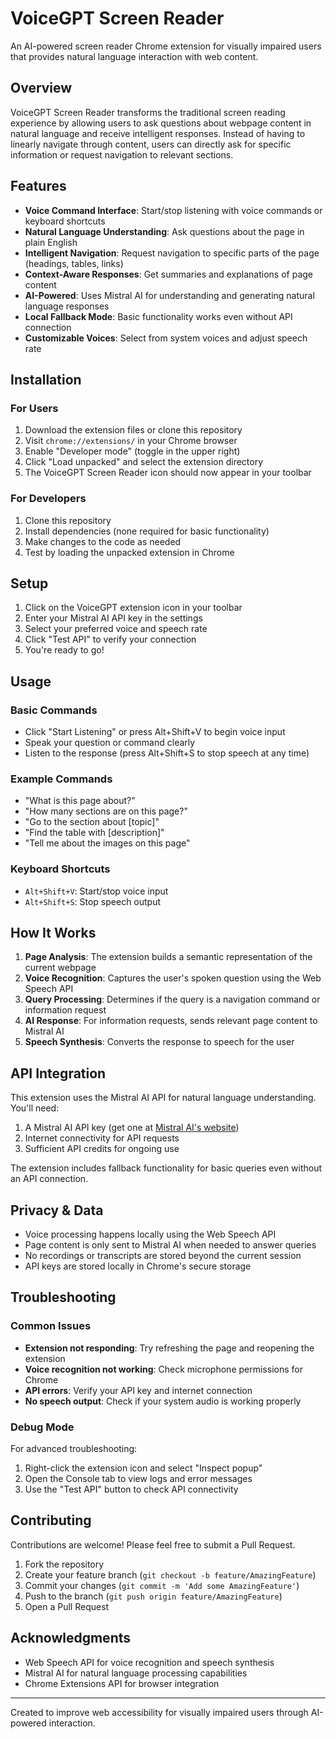 # VoiceGPT Screen Reader

An AI-powered screen reader Chrome extension for visually impaired users that provides natural language interaction with web content.

## Overview

VoiceGPT Screen Reader transforms the traditional screen reading experience by allowing users to ask questions about webpage content in natural language and receive intelligent responses. Instead of having to linearly navigate through content, users can directly ask for specific information or request navigation to relevant sections.

## Features

- **Voice Command Interface**: Start/stop listening with voice commands or keyboard shortcuts
- **Natural Language Understanding**: Ask questions about the page in plain English
- **Intelligent Navigation**: Request navigation to specific parts of the page (headings, tables, links)
- **Context-Aware Responses**: Get summaries and explanations of page content
- **AI-Powered**: Uses Mistral AI for understanding and generating natural language responses
- **Local Fallback Mode**: Basic functionality works even without API connection
- **Customizable Voices**: Select from system voices and adjust speech rate

## Installation

### For Users

1. Download the extension files or clone this repository
2. Visit `chrome://extensions/` in your Chrome browser
3. Enable "Developer mode" (toggle in the upper right)
4. Click "Load unpacked" and select the extension directory
5. The VoiceGPT Screen Reader icon should now appear in your toolbar

### For Developers

1. Clone this repository
2. Install dependencies (none required for basic functionality)
3. Make changes to the code as needed
4. Test by loading the unpacked extension in Chrome

## Setup

1. Click on the VoiceGPT extension icon in your toolbar
2. Enter your Mistral AI API key in the settings
3. Select your preferred voice and speech rate
4. Click "Test API" to verify your connection
5. You're ready to go!

## Usage

### Basic Commands

- Click "Start Listening" or press Alt+Shift+V to begin voice input
- Speak your question or command clearly
- Listen to the response (press Alt+Shift+S to stop speech at any time)

### Example Commands

- "What is this page about?"
- "How many sections are on this page?"
- "Go to the section about [topic]"
- "Find the table with [description]"
- "Tell me about the images on this page"

### Keyboard Shortcuts

- `Alt+Shift+V`: Start/stop voice input
- `Alt+Shift+S`: Stop speech output

## How It Works

1. **Page Analysis**: The extension builds a semantic representation of the current webpage
2. **Voice Recognition**: Captures the user's spoken question using the Web Speech API
3. **Query Processing**: Determines if the query is a navigation command or information request
4. **AI Response**: For information requests, sends relevant page content to Mistral AI
5. **Speech Synthesis**: Converts the response to speech for the user

## API Integration

This extension uses the Mistral AI API for natural language understanding. You'll need:

1. A Mistral AI API key (get one at [Mistral AI's website](https://mistral.ai/))
2. Internet connectivity for API requests
3. Sufficient API credits for ongoing use

The extension includes fallback functionality for basic queries even without an API connection.

## Privacy & Data

- Voice processing happens locally using the Web Speech API
- Page content is only sent to Mistral AI when needed to answer queries
- No recordings or transcripts are stored beyond the current session
- API keys are stored locally in Chrome's secure storage

## Troubleshooting

### Common Issues

- **Extension not responding**: Try refreshing the page and reopening the extension
- **Voice recognition not working**: Check microphone permissions for Chrome
- **API errors**: Verify your API key and internet connection
- **No speech output**: Check if your system audio is working properly

### Debug Mode

For advanced troubleshooting:
1. Right-click the extension icon and select "Inspect popup"
2. Open the Console tab to view logs and error messages
3. Use the "Test API" button to check API connectivity

## Contributing

Contributions are welcome! Please feel free to submit a Pull Request.

1. Fork the repository
2. Create your feature branch (`git checkout -b feature/AmazingFeature`)
3. Commit your changes (`git commit -m 'Add some AmazingFeature'`)
4. Push to the branch (`git push origin feature/AmazingFeature`)
5. Open a Pull Request


## Acknowledgments

- Web Speech API for voice recognition and speech synthesis
- Mistral AI for natural language processing capabilities
- Chrome Extensions API for browser integration

---

Created to improve web accessibility for visually impaired users through AI-powered interaction.

